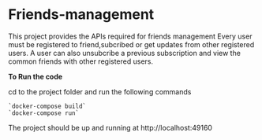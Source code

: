 # Friends-management

This project provides the APIs required for friends management
Every user must be registered to friend,subcribed or get updates from other registered users.
A user can also unsubcribe a previous subscription and view the common friends with other registered users.

**To Run the code**
 
cd to the project folder and run the following commands

    `docker-compose build`
    `docker-compose run`

The project should be up and running at http://localhost:49160

